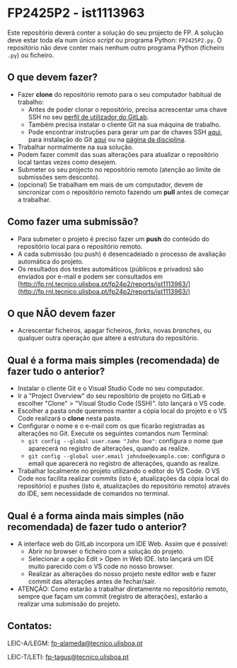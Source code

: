 # FP2425P2 - ist1113963

Este repositório deverá conter a solução do seu projecto de FP. 
A solução deve estar toda ela num único *script* ou programa Python: `FP2425P2.py`. 
O repositório não deve conter mais nenhum outro programa Python (ficheiro `.py`) ou ficheiro. 

## O que devem fazer?
- Fazer **clone** do repositório remoto para o seu computador habitual de trabalho:
    - Antes de poder clonar o repositório, precisa acrescentar uma chave SSH no seu [perfil de utilizador do GitLab](https://gitlab.rnl.tecnico.ulisboa.pt/-/profile/keys). 
    - Também precisa instalar o cliente Git na sua máquina de trabalho.
    - Pode encontrar instruções para gerar um par de chaves SSH [aqui](https://docs.gitlab.com/ee/user/ssh.html#generate-an-ssh-key-pair), para instalação do Git [aqui](https://git-scm.com/downloads) ou na [página da disciplina](https://fenix.tecnico.ulisboa.pt/disciplinas/FProg3/2023-2024/1-semestre/ambiente-de-desenvolvimento).
- Trabalhar normalmente na sua solução.
- Podem fazer commit das suas alterações para atualizar o repositório local tantas vezes como desejem.
- Submeter os seu projecto no repositório remoto (atenção ao limite de submissões sem desconto).
- (opcional) Se trabalham em mais de um computador, devem de sincronizar com o repositório remoto fazendo um **pull** antes de começar a trabalhar.

## Como fazer uma submissão?
- Para submeter o projeto é preciso fazer um **push** do conteúdo do repositório local para o repositório remoto.
- A cada submissão (ou push) é desencadeiado o processo de avaliação automática do projeto. 
- Os resultados dos testes automáticos (públicos e privados) são enviados por e-mail e podem ser consultados em 
[http://fp.rnl.tecnico.ulisboa.pt/fp24p2/reports/ist1113963/](http://fp.rnl.tecnico.ulisboa.pt/fp24p2/reports/ist1113963/)


## O que **NÃO** devem fazer
- Acrescentar ficheiros, apagar ficheiros, *forks*, novas *branches*, ou qualquer outra operação que altere a estrutura do repositório.

## Qual é a forma mais simples (recomendada) de fazer tudo o anterior?
- Instalar o cliente Git e o Visual Studio Code no seu computador. 
- Ir a "Project Overview" do seu repositório de projeto no GitLab e escolher "Clone" > "Visual Studio Code (SSH)". Isto lançará o VS code. 
- Escolher a pasta onde queremos manter a cópia local do projeto e o VS Code realizará o **clone** nesta pasta.
- Configurar o nome e o e-mail com os que ficarão registradas as alterações no Git. Execute os seguintes comandos num Terminal:
    - `git config --global user.name "John Doe"`: configura o  nome que aparecerá no registro de alterações, quando as realize.
    - `git config --global user.email johndoe@example.com:` configura o email que aparecerá no registro de alterações, quando as realize.
- Trabalhar localmente no projeto utilizando o editor do VS Code. O VS Code nos facilita realizar commits (isto é, atualizações da cópia local do repositório) e pushes (isto é, atualizações do repositório remoto) através do IDE, sem necessidade de comandos no terminal. 

## Qual é a forma ainda mais simples (não recomendada) de fazer tudo o anterior?
- A interface web do GitLab incorpora um IDE Web. Assim que é possível:
    - Abrir no browser o ficheiro com a solução do projeto.
    - Selecionar a opção Edit > Open in Web IDE. Isto lançará um IDE muito parecido com o VS code no nosso browser.
    - Realizar as alterações do nosso projeto neste editor web e fazer commit das alterações antes de fechar/sair.
- ATENÇÃO: Como estarão a trabalhar diretamente  no repositório remoto, sempre que façam um commit (registro de alterações), estarão a realizar uma submissão do projeto.
   
## Contatos:

LEIC-A/LEGM: [fp-alameda@tecnico.ulisboa.pt](mailto:fp-alameda@tecnico.ulisboa.pt) 

LEIC-T/LETI: [fp-tagus@tecnico.ulisboa.pt](mailto:fp-tagus@tecnico.ulisboa.pt)
